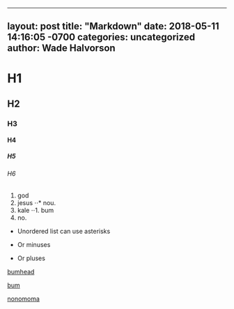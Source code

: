 ------
layout: post
title:  "Markdown"
date:   2018-05-11 14:16:05 -0700
categories: uncategorized
author: Wade Halvorson
---


# H1
## H2
### H3
#### H4
##### H5
###### H6

1. god
2. jesus
⋅⋅* nou. 
1. kale
⋅⋅1. bum
4. no.


* Unordered list can use asterisks
- Or minuses
+ Or pluses

[bumhead](https://www.google.com)

[bum](https://www.google.com "Google's Homepage")

[nonomoma](../blob/master/LICENSE)


